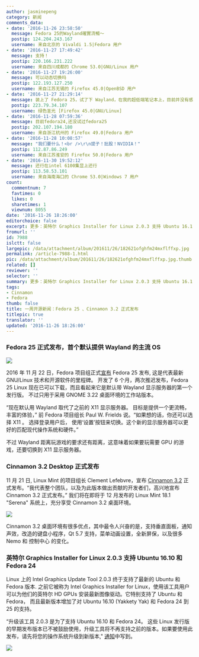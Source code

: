 ```yaml
---
author: jasminepeng
category: 新闻
comments_data:
- date: '2016-11-26 23:58:50'
  message: Fedora 25的Wayland確實流暢～
  postip: 124.204.243.167
  username: 来自北京的 Vivaldi 1.5|Fedora 用户
- date: '2016-11-27 17:49:42'
  message: 支持！
  postip: 220.166.231.222
  username: 来自四川成都的 Chrome 53.0|GNU/Linux 用户
- date: '2016-11-27 19:26:00'
  message: 可以动态切换吗
  postip: 122.193.127.250
  username: 来自江苏无锡的 Firefox 45.0|OpenBSD 用户
- date: '2016-11-27 21:29:14'
  message: 装上了 Fedora 25，试了下 Wayland，在我的超低端笔记本上，目前并没有感觉到比 X 流畅，反而有比较明显的卡顿。
  postip: 223.79.34.107
  username: 绿色圣光 [Firefox 45.0|GNU/Linux]
- date: '2016-11-28 07:59:36'
  message: 目前fedora24,还没试过fedora25
  postip: 202.107.194.180
  username: 来自浙江杭州的 Firefox 49.0|Fedora 用户
- date: '2016-11-28 10:08:57'
  message: "我们要什么！<br />\r\n提子！批股！NVIDIA！"
  postip: 112.87.86.249
  username: 来自江苏淮安的 Firefox 50.0|Fedora 用户
- date: '2016-11-30 19:52:12'
  message: 还行在intel 6100集显上还行
  postip: 113.58.53.101
  username: 来自海南海口的 Chrome 53.0|Windows 7 用户
count:
  commentnum: 7
  favtimes: 0
  likes: 0
  sharetimes: 1
  viewnum: 8055
date: '2016-11-26 18:26:00'
editorchoice: false
excerpt: 更多：英特尔 Graphics Installer for Linux 2.0.3 支持 Ubuntu 16.10 和 Fedora 24
fromurl: ''
id: 7988
islctt: false
largepic: /data/attachment/album/201611/26/182621ofghfm24mxflffxp.jpg
permalink: /article-7988-1.html
pic: /data/attachment/album/201611/26/182621ofghfm24mxflffxp.jpg.thumb.jpg
related: []
reviewer: ''
selector: ''
summary: 更多：英特尔 Graphics Installer for Linux 2.0.3 支持 Ubuntu 16.10 和 Fedora 24
tags:
- Cinnamon
- Fedora
thumb: false
title: 一周开源新闻：Fedora 25 、Cinnamon 3.2 正式发布
titlepic: true
translator: ''
updated: '2016-11-26 18:26:00'
---
```


### Fedora 25 正式发布，首个默认提供 Wayland 的主流 OS


![](/data/attachment/album/201611/26/182621ofghfm24mxflffxp.jpg)


2016 年 11 月 22 日，Fedora 项目组正式[宣布](https://fedoramagazine.org/fedora-25-released/) Fedora 25 发布, 这是代表最新 GNU/Linux 技术和开源软件的里程碑。 开发了 6 个月，两次推迟发布，Fedora 25 Linux 现在已可以下载，而且看起来它是默认带 Wayland 显示服务器的第一个发行版。 不过只用于采用 GNOME 3.22 桌面环境的工作站版本。


“现在默认用 Wayland 取代了之前的 X11 显示服务器。 目标是提供一个更流畅，丰富的体验，” 前 Fedora 项目组长 Paul W. Frields 说。“如果想的话，你还可以选择 X11 。 选择登录用户后， 使用‘设置’按钮来切换。这个新的显示服务器可以更好的匹配现代操作系统和硬件。”


不过 Wayland 距离玩游戏的要求还有距离，这意味着如果要玩需要 GPU 的游戏，还要切换到 X11 显示服务器。


### **Cinnamon 3.2 Desktop 正式发布**


11 月 21 日, Linux Mint 的项目组长 Clement Lefebvre，宣布 [Cinnamon 3.2](http://segfault.linuxmint.com/2016/11/cinnamon-3-2-released/) 正式发布。“我代表整个团队，以及为此版本做出贡献的开发者们，高兴地宣布 Cinnamon 3.2 正式发布。” 我们将在即将于 12 月发布的 Linux Mint 18.1 "Serena" 系统上，充分享受 Cinnamon 3.2 桌面环境。


![](/data/attachment/album/201611/26/182624z36zjy9t940t8t80.jpg)


Cinnamon 3.2 桌面环境有很多优点，其中最令人兴奋的是，支持垂直面板，通知声效，改造的键盘小程序，Qt 5.7 支持，菜单动画设置，全新屏保，以及很多 Nemo 和 控制中心 的变化。


### 英特尔 Graphics Installer for Linux 2.0.3 支持 Ubuntu 16.10 和 Fedora 24


Linux 上的 Intel Graphics Update Tool 2.0.3 终于支持了最新的 Ubuntu 和 Fedora 版本. 之前它被称为 Intel Graphics Installer for Linux，使用该工具用户可以为他们的英特尔 HD GPUs 安装最新图像驱动。它特别支持了 Ubuntu 和 Fedora， 而且最新版本增加了对 Ubuntu 16.10 (Yakkety Yak) 和 Fedora 24 到 25 的支持。


“升级该工具 2.0.3 是为了支持 Ubuntu 16.10 和 Fedora 24。 这些 Linux 发行版的早期发布版本已不被鼓励使用，升级工具将不再支持之前的版本。如果要使用此发布，请先将您的操作系统升级到新版本," [通知](https://01.org/linuxgraphics/downloads/intel-graphics-update-tool-linux-os-v2.0.3)中写到。


![](/data/attachment/album/201611/26/182625lj479q4qdw4ee77a.jpg)